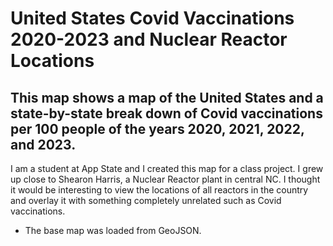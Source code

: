 # United States Covid Vaccinations 2020-2023 and Nuclear Reactor Locations
## This map shows a map of the United States and a state-by-state break down of Covid vaccinations per 100 people of the years 2020, 2021, 2022, and 2023.
I am a student at App State and I created this map for a class project. I grew up close to Shearon Harris, a Nuclear Reactor plant in central NC. I thought it would be interesting to view the locations of all reactors in the country and overlay it with something completely unrelated such as Covid vaccinations. 
- The base map was loaded from GeoJSON.